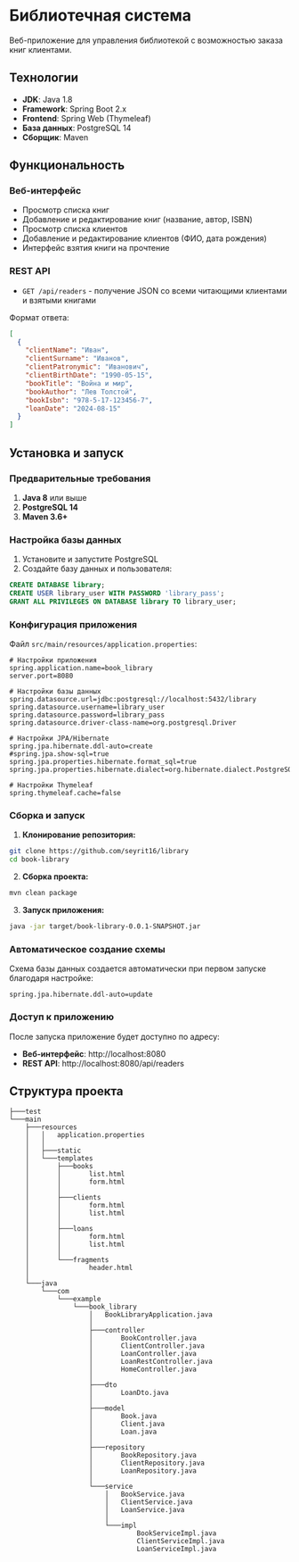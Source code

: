 # Библиотечная система

Веб-приложение для управления библиотекой с возможностью заказа книг клиентами.

## Технологии

- **JDK**: Java 1.8
- **Framework**: Spring Boot 2.x
- **Frontend**: Spring Web (Thymeleaf)
- **База данных**: PostgreSQL 14
- **Сборщик**: Maven

## Функциональность

### Веб-интерфейс
- Просмотр списка книг
- Добавление и редактирование книг (название, автор, ISBN)
- Просмотр списка клиентов
- Добавление и редактирование клиентов (ФИО, дата рождения)
- Интерфейс взятия книги на прочтение

### REST API
- `GET /api/readers` - получение JSON со всеми читающими клиентами и взятыми книгами

Формат ответа:
```json
[
  {
    "clientName": "Иван",
    "clientSurname": "Иванов",
    "clientPatronymic": "Иванович",
    "clientBirthDate": "1990-05-15",
    "bookTitle": "Война и мир",
    "bookAuthor": "Лев Толстой",
    "bookIsbn": "978-5-17-123456-7",
    "loanDate": "2024-08-15"
  }
]
```

## Установка и запуск

### Предварительные требования

1. **Java 8** или выше
2. **PostgreSQL 14** 
3. **Maven 3.6+**

### Настройка базы данных

1. Установите и запустите PostgreSQL
2. Создайте базу данных и пользователя:

```sql
CREATE DATABASE library;
CREATE USER library_user WITH PASSWORD 'library_pass';
GRANT ALL PRIVILEGES ON DATABASE library TO library_user;
```

### Конфигурация приложения

Файл `src/main/resources/application.properties`:

```properties
# Настройки приложения
spring.application.name=book_library
server.port=8080

# Настройки базы данных
spring.datasource.url=jdbc:postgresql://localhost:5432/library
spring.datasource.username=library_user
spring.datasource.password=library_pass
spring.datasource.driver-class-name=org.postgresql.Driver

# Настройки JPA/Hibernate
spring.jpa.hibernate.ddl-auto=create
#spring.jpa.show-sql=true
spring.jpa.properties.hibernate.format_sql=true
spring.jpa.properties.hibernate.dialect=org.hibernate.dialect.PostgreSQL95Dialect

# Настройки Thymeleaf
spring.thymeleaf.cache=false
```

### Сборка и запуск

1. **Клонирование репозитория:**
```bash
git clone https://github.com/seyrit16/library
cd book-library
```

2. **Сборка проекта:**
```bash
mvn clean package
```

3. **Запуск приложения:**
```bash
java -jar target/book-library-0.0.1-SNAPSHOT.jar
```

### Автоматическое создание схемы

Схема базы данных создается автоматически при первом запуске благодаря настройке:
```properties
spring.jpa.hibernate.ddl-auto=update
```

### Доступ к приложению

После запуска приложение будет доступно по адресу:
- **Веб-интерфейс**: http://localhost:8080
- **REST API**: http://localhost:8080/api/readers

## Структура проекта

```
├───test
└───main
    ├───resources
    │   │   application.properties
    │   │
    │   ├───static
    │   └───templates
    │       ├───books
    │       │       list.html
    │       │       form.html
    │       │
    │       ├───clients
    │       │       form.html
    │       │       list.html
    │       │
    │       ├───loans
    │       │       form.html
    │       │       list.html
    │       │
    │       └───fragments
    │               header.html
    │
    └───java
        └───com
            └───example
                └───book_library
                    │   BookLibraryApplication.java
                    │
                    ├───controller
                    │       BookController.java
                    │       ClientController.java
                    │       LoanController.java
                    │       LoanRestController.java
                    │       HomeController.java
                    │
                    ├───dto
                    │       LoanDto.java
                    │
                    ├───model
                    │       Book.java
                    │       Client.java
                    │       Loan.java
                    │
                    ├───repository
                    │       BookRepository.java
                    │       ClientRepository.java
                    │       LoanRepository.java
                    │
                    └───service
                        │   BookService.java
                        │   ClientService.java
                        │   LoanService.java
                        │
                        └───impl
                                BookServiceImpl.java
                                ClientServiceImpl.java
                                LoanServiceImpl.java
```
